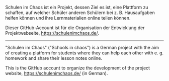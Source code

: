 
Schulen im Chaos ist ein Projekt, dessen Ziel es ist, eine Plattform zu schaffen, auf welcher Schüler anderen Schülern bei z. B. Hausaufgaben helfen können und ihre Lernmaterialien online teilen können.

Dieser GitHub-Account ist für die Organisation der Entwicklung der Projektwebseite, https://schulenimchaos.de/.

---

"Schulen im Chaos" ("Schools in chaos") is a German project with the aim of creating a platform for students where they can help each other with e. g. homework and share their lesson notes online.

This is the GitHub account to organize the development of the project website, https://schulenimchaos.de/ (in German).
